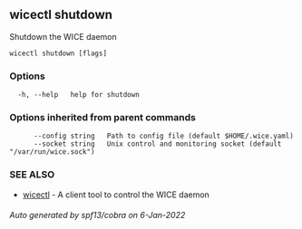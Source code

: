 ## wicectl shutdown

Shutdown the WICE daemon

```
wicectl shutdown [flags]
```

### Options

```
  -h, --help   help for shutdown
```

### Options inherited from parent commands

```
      --config string   Path to config file (default $HOME/.wice.yaml)
      --socket string   Unix control and monitoring socket (default "/var/run/wice.sock")
```

### SEE ALSO

* [wicectl](wicectl.md)	 - A client tool to control the WICE daemon

###### Auto generated by spf13/cobra on 6-Jan-2022
